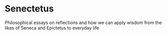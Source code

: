 # Senectetus
Philosophical essays on reflections and how we can apply wisdom from the likes of Seneca and Epictetus to everyday life
